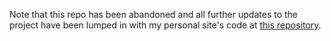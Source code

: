 Note that this repo has been abandoned and all further updates to the project have been lumped in with my personal site's code at [this repository](https://github.com/zbay/zbay-industries).
